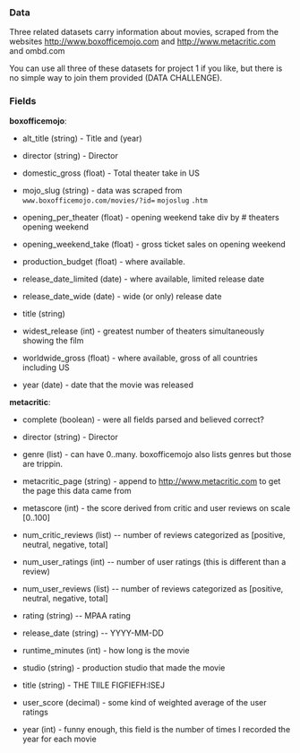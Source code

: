 ### Data

Three related datasets carry information about movies, scraped from the websites http://www.boxofficemojo.com and http://www.metacritic.com and ombd.com

You can use all three of these datasets for project 1 if you like, but there is no simple way to join them provided (DATA CHALLENGE). 


### Fields

**boxofficemojo**: 

* alt_title  (string) - Title and (year) 

* director  (string) - Director 

* domestic_gross (float) - Total theater take in US

* mojo_slug (string) - data was scraped from `www.boxofficemojo.com/movies/?id=` `mojoslug` `.htm`

* opening_per_theater (float) - opening weekend take div by # theaters opening weekend

* opening_weekend_take (float) - gross ticket sales on opening weekend

* production_budget (float) - where available.

* release_date_limited (date) - where available, limited release date

* release_date_wide (date) - wide (or only) release date

* title (string) 

* widest_release (int) - greatest number of theaters simultaneously showing the film

* worldwide_gross (float) - where available, gross of all countries including US

* year (date) - date that the movie was released


**metacritic**: 

* complete (boolean) - were all fields parsed and believed correct?

* director (string) - Director

* genre (list) - can have 0..many. boxofficemojo also lists genres but those are trippin.

* metacritic_page (string) - append to http://www.metacritic.com to get the page this data came from

* metascore (int) - the score derived from critic and user reviews on scale [0..100]

* num_critic_reviews (list) -- number of reviews categorized as [positive, neutral, negative, total]

* num_user_ratings (int) -- number of user ratings (this is different than a review)

* num_user_reviews (list) -- number of reviews categorized as [positive, neutral, negative, total]

* rating (string) -- MPAA rating

* release_date (string) -- YYYY-MM-DD

* runtime_minutes (int) - how long is the movie

* studio (string) - production studio that made the movie

* title (string) - THE TIILE FIGFIEFH:ISEJ

* user_score (decimal) - some kind of weighted average of the user ratings

* year (int) - funny enough, this field is the number of times I recorded the year for each movie
